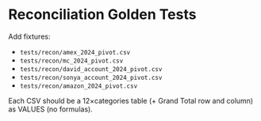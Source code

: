 # Reconciliation Golden Tests

Add fixtures:
- `tests/recon/amex_2024_pivot.csv`
- `tests/recon/mc_2024_pivot.csv`
- `tests/recon/david_account_2024_pivot.csv`
- `tests/recon/sonya_account_2024_pivot.csv`
- `tests/recon/amazon_2024_pivot.csv`

Each CSV should be a 12×categories table (+ Grand Total row and column) as VALUES (no formulas).
